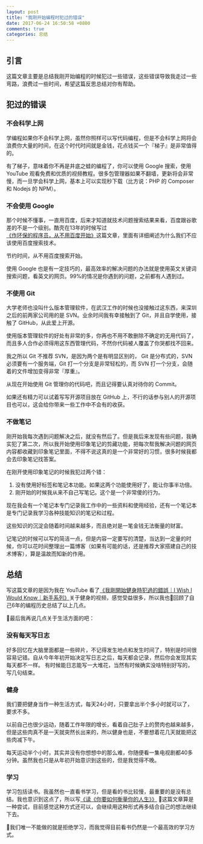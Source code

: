 ```yaml
---
layout: post
title: "我刚开始编程时犯过的错误"
date: 2017-06-24 16:50:58 +0800
comments: true
categories: 总结
---
```


## 引言

这篇文章主要是总结我刚开始编程的时候犯过一些错误，这些错误导致我走过一些弯路，浪费过一些时间，希望这篇反思总结对你有帮助。

## 犯过的错误

### 不会科学上网

学编程如果你不会科学上网，虽然你照样可以写代码编程，但是不会科学上网将会浪费你大量的时间，在这个时代时间就是金钱，花点钱买一个『梯子』是非常值得的。

有了梯子，意味着你不再是井底之蛙的编程了，你可以使用 Google 搜索，使用 YouTube 观看免费和优质的视频教程。很多包管理器如果不翻墙，更新将会非常慢，而一旦学会科学上网，基本上可以实现秒下载（比方说：PHP 的 Composer 和 Nodejs 的 NPM）。

<!--more-->

### 不会使用 Google

那个时候不懂事，一直用百度，后来才知道就技术问题搜索结果来看，百度跟谷歌差的不是一个级别。酷壳在13年的时候写过[《作环保的程序员，从不用百度开始》](http://coolshell.cn/articles/9308.html)这篇文章，里面有详细阐述为什么我们不应该使用百度搜索技术。

节约时间，从不用百度搜索开始。

使用 Google 也是有一定技巧的，最高效率的解决问题的办法就是使用英文关键词搜索问题，看英文的网页。99%的情况是你遇到的问题，之前都有人遇到过。

### 不使用 Git

大学老师也没叫什么版本管理软件，在武汉工作的时候也没接触过这东西，来深圳之后的前两家公司用的是 SVN。业余时间我有幸接触到了 Git，并且自学使用，接触了 GitHub，从此爱上开源。

使用版本管理软件的好处有非常的多，你再也不用不敢删除不确定的无用代码了，而且多人合作必须得用这东西管理代码，不然你代码被人覆盖了你哭都找不回来。

我之所以 Git 不推荐 SVN，是因为两个是有明显区别的， Git 是分布式的，SVN 必须要有一个服务端，Git 打一个分支是非常轻松的，而 SVN 打一个分支，会随着的文件增加变得非常『厚重』。

从现在开始使用 Git 管理你的代码吧，而且记得要认真对待你的 Commit。

如果还有精力可以试着写写开源项目放在 GitHub 上，不行的话参与别人的开源项目也可以，这会给你带来一些工作中不会有的收获。

### 不做笔记

刚开始我每次遇到问题解决之后，就没有然后了。但是我后来发现有些问题，我确实犯了第二次，所以我开始使用印象笔记的剪藏功能，把每次帮我解决问题的网页内容都收藏到印象笔记里面，不得不说这真的是一个非常好的习惯，很多时候我都会去印象笔记找答案。

在刚开使用印象笔记的时候我犯过两个错：

1. 没有使用好标签和笔记本功能。如果这两个功能使用好了，能让你事半功倍。
2. 刚开始的时候我从来不自己写笔记。这个是一个非常傻的行为。

现在我会有一个笔记本专门记录我工作中的一些资料和使用经验，还有一个笔记本是专门记录我学习各种技能知识的笔记和过程。

这些知识的沉淀会随着时间越来越多，而且绝对是一笔金钱无法衡量的财富。

记笔记的时候可以写的简洁一点，但是内容一定要写的清楚，当达到一定量的时候，你可以花时间整理出一篇博客（如果有可能的话，还是推荐大家搭建自己的技术博客），算是温故而知新的作用。

## 总结

写这篇文章的是因为我在 YouTube 看了[《我剛開始健身時犯過的錯誤｜I Wish I Would Know｜新手系列》](https://www.youtube.com/watch?v=c29qi5olJJ4&t=139s)关于健身的视频，感觉受益很多，所以我也回顾了自己6年的编程历史总结了以上几点。

最后我再说几点关于生活方面的吧：

### 没有每天写日志

好多回忆在大脑里面都是一些碎片，不记得发生地点和发生时间了，特别是时间很容易记错。自从今年年初开始决定写日志之后，每天都会记录，然后你会发现其实每天都不一样。
有时候能日志能写一大堆花，当然有时候确实没啥特别好写的，写几句结束。

### 健身

我们要把健身当作一种生活方式，每天24小时，只要拿出半个多小时就可以了，要求不多。

以前自己也很少运动，随着工作年限的增长，看着自己肚子上的赘肉也越来越多，但是这些肉真不是一天就突然长出来的，所以健身也是，不要想着花几天就能把这些肉减下午。

每天运动半个小时，其实并没有你想想中的那么难，你随便看一集电视剧都40多分钟。虽然我也只是从年初开始意识到这些的，但是我觉得不晚。

### 学习

学习包括读书。我虽然也一直看书学习，但是看的书比较慢，最重要的是没有总结。我也意识到这点了，所以写[《读《你要如何衡量你的人生》》](http://blog.forecho.com/how-will-you-measure-your-life.html) 这篇文章算是一种尝试，目前感觉这种方式还可以，会继续用这种形式再多结合自己的想法继续下去。

我们唯一不能做的就是拒绝学习，而我觉得目前看书仍然是一个最高效的学习方式。